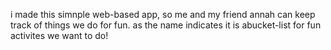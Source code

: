 i made this simnple web-based app, so me and my friend annah can keep track of things we do for fun.
as the name indicates it is abucket-list for fun activites we want to do!
